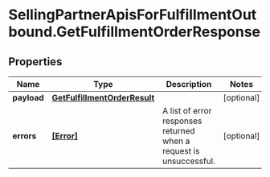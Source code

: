 # SellingPartnerApisForFulfillmentOutbound.GetFulfillmentOrderResponse

## Properties

Name | Type | Description | Notes
------------ | ------------- | ------------- | -------------
**payload** | [**GetFulfillmentOrderResult**](GetFulfillmentOrderResult.md) |  | [optional] 
**errors** | [**[Error]**](Error.md) | A list of error responses returned when a request is unsuccessful. | [optional] 


